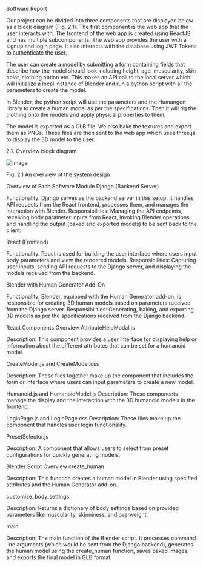 Software Report

Our project can be divided into three components that are displayed below as a block diagram (Fig. 2.1). The first component is the web app that the user interacts with. The frontend of the web app is created using ReactJS and has multiple subcomponents. The web app provides the user with a signup and login page. It also interacts with the database using JWT Tokens to authenticate the user.

The user can create a model by submitting a form containing fields that describe how the model should look including height, age, muscularity, skin color, clothing option etc. This makes an API call to the local server which will initialize a local instance of Blender and run a python script with all the parameters to create the model.

In Blender, the python script will use the parameters and the Humangen library to create a human model as per the specifications. Then it will rig the clothing onto the models and apply physical properties to them.

The model is exported as a GLB file. We also bake the textures and export them as PNGs. These files are then sent to the web app which uses three.js to display the 3D model to the user.

2.1. Overview block diagram

![image](https://github.com/VFitSeniorDesign/VFiT-Codebase/assets/85473680/fbda1f25-53bd-4c1c-b99e-2e62a33350ca)

Fig. 2.1 An overview of the system design

Overview of Each Software Module
Django (Backend Server)

Functionality: Django serves as the backend server in this setup. It handles API requests from the React frontend, processes them, and manages the interaction with Blender.
Responsibilities: Managing the API endpoints, receiving body parameter inputs from React, invoking Blender operations, and handling the output (baked and exported models) to be sent back to the client.

React (Frontend)

Functionality: React is used for building the user interface where users input body parameters and view the rendered models.
Responsibilities: Capturing user inputs, sending API requests to the Django server, and displaying the models received from the backend.

Blender with Human Generator Add-On

Functionality: Blender, equipped with the Human Generator add-on, is responsible for creating 3D human models based on parameters received from the Django server.
Responsibilities: Generating, baking, and exporting 3D models as per the specifications received from the Django backend.

React Components Overview
AttributeHelpModal.js

Description: This component provides a user interface for displaying help or information about the different attributes that can be set for a humanoid model.

CreateModel.js and CreateModel.css

Description: These files together make up the component that includes the form or interface where users can input parameters to create a new model.

Humanoid.js and HumanoidModel.js
Description: These components manage the display and the interaction with the 3D humanoid models in the frontend.

LoginPage.js and LoginPage.css
Description: These files make up the component that handles user login functionality.

PresetSelector.js

Description: A component that allows users to select from preset configurations for quickly generating models.

Blender Script Overview
create_human

Description: This function creates a human model in Blender using specified attributes and the Human Generator add-on.

customize_body_settings

Description: Returns a dictionary of body settings based on provided parameters like muscularity, skinniness, and overweight.

main

Description: The main function of the Blender script. It processes command line arguments (which would be sent from the Django backend), generates the human model using the create_human function, saves baked images, and exports the final model in GLB format.

